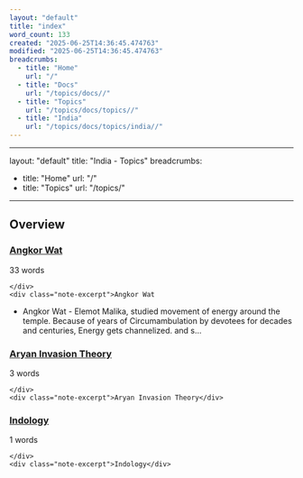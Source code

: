 ```yaml
---
layout: "default"
title: "index"
word_count: 133
created: "2025-06-25T14:36:45.474763"
modified: "2025-06-25T14:36:45.474763"
breadcrumbs:
  - title: "Home"
    url: "/"
  - title: "Docs"
    url: "/topics/docs//"
  - title: "Topics"
    url: "/topics/docs/topics//"
  - title: "India"
    url: "/topics/docs/topics/india//"
---
```

---
layout: "default"
title: "India - Topics"
breadcrumbs:
  - title: "Home"
    url: "/"
  - title: "Topics"
    url: "/topics/"
---
## Overview

<div class="note-grid">

<div class="note-card">
    <h3><a href="india/angkor-wat/">Angkor Wat</a></h3>
    <div class="note-meta">
        33 words
        
    </div>
    <div class="note-excerpt">Angkor Wat

- Angkor Wat - Elemot Malika, studied movement of energy around the temple. Because of years of Circumambulation by devotees for decades and centuries, Energy gets channelized. and s...</div>
</div>

<div class="note-card">
    <h3><a href="india/aryan-invasion-theory/">Aryan Invasion Theory</a></h3>
    <div class="note-meta">
        3 words
        
    </div>
    <div class="note-excerpt">Aryan Invasion Theory</div>
</div>

<div class="note-card">
    <h3><a href="india/indology/">Indology</a></h3>
    <div class="note-meta">
        1 words
        
    </div>
    <div class="note-excerpt">Indology</div>
</div>
</div>
